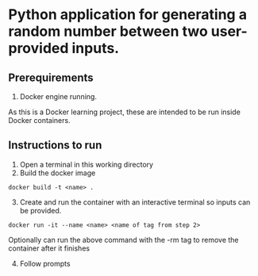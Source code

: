 # Python application for generating a random number between two user-provided inputs.

## Prerequirements

1. Docker engine running.

As this is a Docker learning project, these are intended to be run inside Docker containers.

## Instructions to run
1. Open a terminal in this working directory
2. Build the docker image

```
docker build -t <name> .
```
3. Create and run the container with an interactive terminal so inputs can be provided.

```
docker run -it --name <name> <name of tag from step 2>
```

Optionally can run the above command with the -rm tag to remove the container after it finishes

4. Follow prompts
